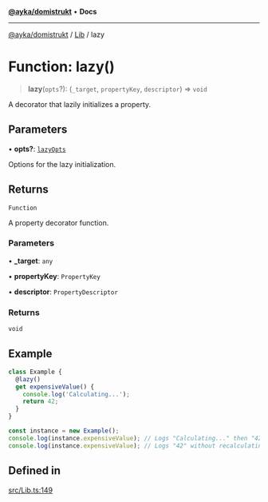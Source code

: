 [**@ayka/domistrukt**](../../../README.md) • **Docs**

***

[@ayka/domistrukt](../../../globals.md) / [Lib](../README.md) / lazy

# Function: lazy()

> **lazy**(`opts`?): (`_target`, `propertyKey`, `descriptor`) => `void`

A decorator that lazily initializes a property.

## Parameters

• **opts?**: [`lazyOpts`](../type-aliases/lazyOpts.md)

Options for the lazy initialization.

## Returns

`Function`

A property decorator function.

### Parameters

• **\_target**: `any`

• **propertyKey**: `PropertyKey`

• **descriptor**: `PropertyDescriptor`

### Returns

`void`

## Example

```ts
class Example {
  @lazy()
  get expensiveValue() {
    console.log('Calculating...');
    return 42;
  }
}

const instance = new Example();
console.log(instance.expensiveValue); // Logs "Calculating..." then "42"
console.log(instance.expensiveValue); // Logs "42" without recalculating
```

## Defined in

[src/Lib.ts:149](https://github.com/AndreyMork/domistrukt/blob/f762a0db7b22ee8086aa8c6327967c318f1b8b4e/src/Lib.ts#L149)
